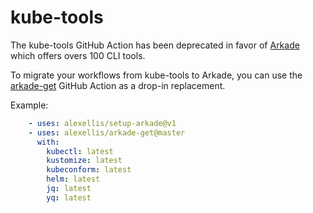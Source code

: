 # kube-tools

The kube-tools GitHub Action has been deprecated in favor of
[Arkade](https://github.com/alexellis/arkade) which offers overs 100 CLI tools.

To migrate your workflows from kube-tools to Arkade,
you can use the [arkade-get](https://github.com/alexellis/arkade-get)
GitHub Action as a drop-in replacement.

Example:

```yaml
    - uses: alexellis/setup-arkade@v1
    - uses: alexellis/arkade-get@master
      with:
        kubectl: latest
        kustomize: latest
        kubeconform: latest
        helm: latest
        jq: latest
        yq: latest
```
